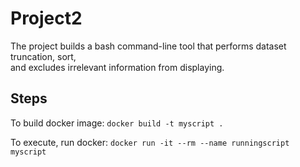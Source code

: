 # Project2
The project builds a bash command-line tool that performs dataset truncation, sort,  
and excludes irrelevant information from displaying.

## Steps
To build docker image: 
```docker build -t myscript .```

To execute, run docker: 
```docker run -it --rm --name runningscript myscript```
